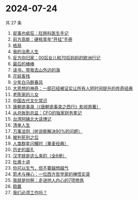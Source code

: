 # 2024-07-24

共 27 条

<!-- BEGIN WEREAD -->
<!-- 最后更新时间 2024-07-24 20:01:22 +0800 -->
1. [屁事也疯狂：肛肠科医生手记](https://weread.qq.com/web/bookDetail/cf232020813ab9051g017394)
1. [前方高能：硬核青年“开挂”手册](https://weread.qq.com/web/bookDetail/6ec323a0813ab9080g0178b8)
1. [格局](https://weread.qq.com/web/bookDetail/a5e32c60813ab9054g015c2d)
1. [我的治愈人生](https://weread.qq.com/web/bookDetail/e6d32ee0813ab901dg0198a3)
1. [反方向归家：00后女儿和70后妈妈的欧洲行记](https://weread.qq.com/web/bookDetail/a6032f80813ab8d3ag019048)
1. [最后的棒棒](https://weread.qq.com/web/bookDetail/c08329307157aca7c0832c5)
1. [读书，带我去山外边的海](https://weread.qq.com/web/bookDetail/32d326807191e91e32d61de)
1. [花妖客栈](https://weread.qq.com/web/bookDetail/7f132350813ab9035g018e37)
1. [少年白马醉春风](https://weread.qq.com/web/bookDetail/f4432320813ab673eg016c9d)
1. [大思想的神奇：一部已经被证实让所有人短时间提升的传奇经典](https://weread.qq.com/web/bookDetail/455323d072079a0f455a20c)
1. [老陈家的儿女](https://weread.qq.com/web/bookDetail/be632760813ab8f58g0100f1)
1. [中国古代文化常识](https://weread.qq.com/web/bookDetail/36832c507164851a368ca1b)
1. [唐朝诡事录（《唐朝诡事录之西行》影视原著）](https://weread.qq.com/web/bookDetail/520326e071f0221d5201ccb)
1. [从总账到总监：CFO的独家财务笔记](https://weread.qq.com/web/bookDetail/12032a60813ab900ag01456e)
1. [台湾阿姨北大读博记](https://weread.qq.com/web/bookDetail/42b32b40813ab8fbcg01551c)
1. [清单人生](https://weread.qq.com/web/bookDetail/1d9323205e380b1d929270a)
1. [万事法则（听说能解决90%的问题）](https://weread.qq.com/web/bookDetail/aee324f0813ab8eeag017889)
1. [被判死刑之后](https://weread.qq.com/web/bookDetail/e88324f0813ab8d1dg013d49)
1. [人类群星闪耀时（果麦经典）](https://weread.qq.com/web/bookDetail/8e0321c0718a6c928e0ab0e)
1. [历史的面孔](https://weread.qq.com/web/bookDetail/35432380725a7276354c1c3)
1. [汉字就是这么来的（全6册）](https://weread.qq.com/web/bookDetail/731326f0720cfb62731aa7c)
1. [杜甫十讲](https://weread.qq.com/web/bookDetail/fa2326c0813ab727ag01329a)
1. [你可以生气，但不要越想越气](https://weread.qq.com/web/bookDetail/e92325c0728dd5b6e92bb8e)
1. [箭术与禅心：一位西方哲学家的禅悟实录](https://weread.qq.com/web/bookDetail/aa232350813ab9011g016d99)
1. [我就是你啊：走进他人内心的7项修炼](https://weread.qq.com/web/bookDetail/6e032890813ab6b7ag0171a5)
1. [稳赢](https://weread.qq.com/web/bookDetail/99232880813ab8ff5g0142d2)
1. [我们必须工作吗？](https://weread.qq.com/web/bookDetail/e3932d20813ab8ed8g018149)
<!-- END WEREAD -->
